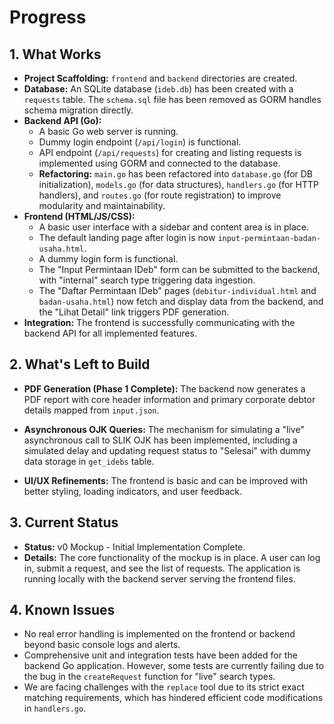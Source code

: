 # Progress

## 1. What Works
- **Project Scaffolding:** `frontend` and `backend` directories are created.
- **Database:** An SQLite database (`ideb.db`) has been created with a `requests` table. The `schema.sql` file has been removed as GORM handles schema migration directly.
- **Backend API (Go):**
    - A basic Go web server is running.
    - Dummy login endpoint (`/api/login`) is functional.
    - API endpoint (`/api/requests`) for creating and listing requests is implemented using GORM and connected to the database.
    - **Refactoring:** `main.go` has been refactored into `database.go` (for DB initialization), `models.go` (for data structures), `handlers.go` (for HTTP handlers), and `routes.go` (for route registration) to improve modularity and maintainability.
- **Frontend (HTML/JS/CSS):**
    - A basic user interface with a sidebar and content area is in place.
    - The default landing page after login is now `input-permintaan-badan-usaha.html`.
    - A dummy login form is functional.
    - The "Input Permintaan IDeb" form can be submitted to the backend, with "internal" search type triggering data ingestion.
    - The "Daftar Permintaan IDeb" pages (`debitur-individual.html` and `badan-usaha.html`) now fetch and display data from the backend, and the "Lihat Detail" link triggers PDF generation.
- **Integration:** The frontend is successfully communicating with the backend API for all implemented features.

## 2. What's Left to Build
- **PDF Generation (Phase 1 Complete):** The backend now generates a PDF report with core header information and primary corporate debtor details mapped from `input.json`.
- **Asynchronous OJK Queries:** The mechanism for simulating a "live" asynchronous call to SLIK OJK has been implemented, including a simulated delay and updating request status to "Selesai" with dummy data storage in `get_idebs` table.

- **UI/UX Refinements:** The frontend is basic and can be improved with better styling, loading indicators, and user feedback.

## 3. Current Status
- **Status:** v0 Mockup - Initial Implementation Complete.
- **Details:** The core functionality of the mockup is in place. A user can log in, submit a request, and see the list of requests. The application is running locally with the backend server serving the frontend files.

## 4. Known Issues
- No real error handling is implemented on the frontend or backend beyond basic console logs and alerts.
- Comprehensive unit and integration tests have been added for the backend Go application. However, some tests are currently failing due to the bug in the `createRequest` function for "live" search types.
- We are facing challenges with the `replace` tool due to its strict exact matching requirements, which has hindered efficient code modifications in `handlers.go`.